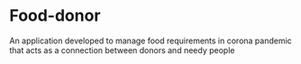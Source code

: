 # Food-donor
An application developed to manage food requirements in corona pandemic that acts as a connection between donors and needy people
